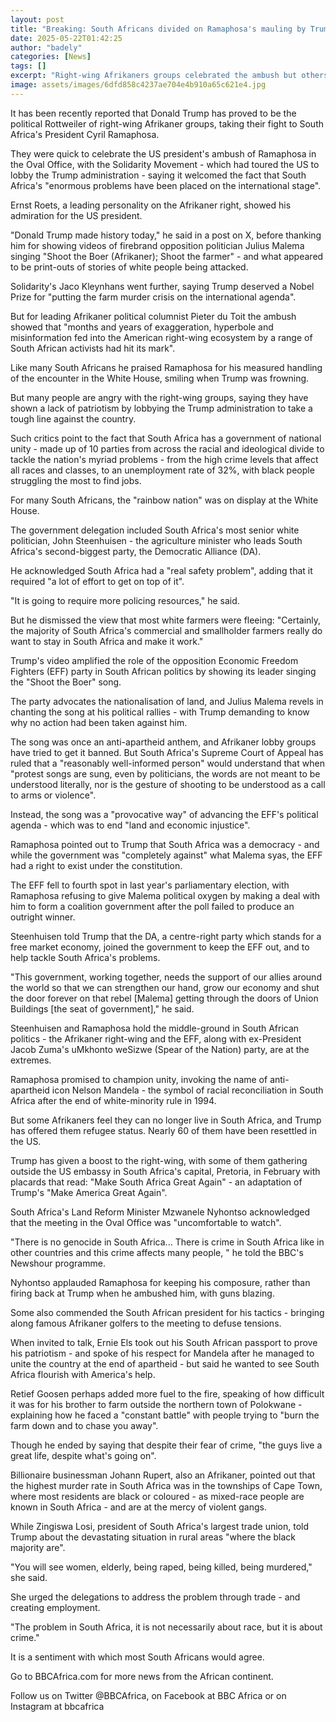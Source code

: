 ```yaml
---
layout: post
title: "Breaking: South Africans divided on Ramaphosa's mauling by Trump"
date: 2025-05-22T01:42:25
author: "badely"
categories: [News]
tags: []
excerpt: "Right-wing Afrikaners groups celebrated the ambush but others in the Rainbow Nation found it 'uncomfortable' to watch."
image: assets/images/6dfd858c4237ae704e4b910a65c621e4.jpg
---
```


It has been recently reported that Donald Trump has proved to be the political Rottweiler of right-wing Afrikaner groups, taking their fight to South Africa's President Cyril Ramaphosa.

They were quick to celebrate the US president's ambush of Ramaphosa in the Oval Office, with the Solidarity Movement - which had toured the US to lobby the Trump administration - saying it welcomed the fact that South Africa's "enormous problems have been placed on the international stage".

Ernst Roets, a leading personality on the Afrikaner right, showed his admiration for the US president. 

"Donald Trump made history today," he said in a post on X, before thanking him for showing videos of firebrand opposition politician Julius Malema singing "Shoot the Boer (Afrikaner); Shoot the farmer" - and what appeared to be print-outs of stories of white people being attacked. 

Solidarity's Jaco Kleynhans went further, saying Trump deserved a Nobel Prize for "putting the farm murder crisis on the international agenda".

But for leading Afrikaner political columnist Pieter du Toit the ambush showed that "months and years of exaggeration, hyperbole and misinformation fed into the American right-wing ecosystem by a range of South African activists had hit its mark".

Like many South Africans he praised Ramaphosa for his measured handling of the encounter in the White House, smiling when Trump was frowning.

But many people are angry with the right-wing groups, saying they have shown a lack of patriotism by lobbying the Trump administration to take a tough line against the country.

Such critics point to the fact that South Africa has a government of national unity - made up of 10 parties from across the racial and ideological divide to tackle the nation's myriad problems - from the high crime levels that affect all races and classes, to an unemployment rate of 32%, with black people struggling the most to find jobs.

For many South Africans, the "rainbow nation" was on display at the White House.

The government delegation included South Africa's most senior white politician, John Steenhuisen - the agriculture minister who leads South Africa's second-biggest party, the Democratic Alliance (DA).

He acknowledged South Africa had a "real safety problem", adding that it required "a lot of effort to get on top of it".

"It is going to require more policing resources," he said.

But he dismissed the view that most white farmers were fleeing: "Certainly, the majority of South Africa's commercial and smallholder farmers really do want to stay in South Africa and make it work."

Trump's video amplified the role of the opposition Economic Freedom Fighters (EFF) party in South African politics by showing its leader singing the "Shoot the Boer" song.

The party advocates the nationalisation of land, and Julius Malema revels in chanting the song at his political rallies - with Trump demanding to know why no action had been taken against him. 

The song was once an anti-apartheid anthem, and Afrikaner lobby groups have tried to get it banned. But South Africa's Supreme Court of Appeal has ruled that a "reasonably well-informed person" would understand that when "protest songs are sung, even by politicians, the words are not meant to be understood literally, nor is the gesture of shooting to be understood as a call to arms or violence".

Instead, the song was a "provocative way" of advancing the EFF's political agenda - which was to end "land and economic injustice".

Ramaphosa pointed out to Trump that South Africa was a democracy - and while the government was "completely against" what Malema syas, the EFF had a right to exist under the constitution.

The EFF fell to fourth spot in last year's parliamentary election, with Ramaphosa refusing to give Malema political oxygen by making a deal with him to form a coalition government after the poll failed to produce an outright winner. 

Steenhuisen told Trump that the DA, a centre-right party which stands for a free market economy, joined the government to keep the EFF out, and to help tackle South Africa's problems. 

"This government, working together, needs the support of our allies around the world so that we can strengthen our hand, grow our economy and shut the door forever on that rebel [Malema] getting through the doors of Union Buildings [the seat of government]," he said. 

Steenhuisen and Ramaphosa hold the middle-ground in South African politics - the Afrikaner right-wing and the EFF, along with ex-President Jacob Zuma's uMkhonto weSizwe (Spear of the Nation) party, are at the extremes.

Ramaphosa promised to champion unity, invoking the name of anti-apartheid icon Nelson Mandela - the symbol of racial reconciliation in South Africa after the end of white-minority rule in 1994. 

But some Afrikaners feel they can no longer live in South Africa, and Trump has offered them refugee status. Nearly 60 of them have been resettled in the US. 

Trump has given a boost to the right-wing, with some of them gathering outside the US embassy in South Africa's capital, Pretoria, in February with placards that read: "Make South Africa Great Again" - an adaptation of Trump's "Make America Great Again". 

South Africa's Land Reform Minister Mzwanele Nyhontso acknowledged that the meeting in the Oval Office was "uncomfortable to watch".

"There is no genocide in South Africa... There is crime in South Africa like in other countries and this crime affects many people, " he told the BBC's Newshour programme.

Nyhontso applauded Ramaphosa for keeping his composure, rather than firing back at Trump when he ambushed him, with guns blazing. 

Some also commended the South African president for his tactics - bringing along famous Afrikaner golfers to the meeting to defuse tensions.

When invited to talk, Ernie Els took out his South African passport to prove his patriotism - and spoke of his respect for Mandela after he managed to unite the country at the end of apartheid - but said he wanted to see South Africa flourish with America's help.

Retief Goosen perhaps added more fuel to the fire, speaking of how difficult it was for his brother to farm outside the northern town of Polokwane - explaining how he faced a "constant battle" with people trying to "burn the farm down and to chase you away".

Though he ended by saying that despite their fear of crime, "the guys live a great life, despite what's going on".

Billionaire businessman Johann Rupert, also an Afrikaner, pointed out that the highest murder rate in South Africa was in the townships of Cape Town, where most residents are black or coloured - as mixed-race people are known in South Africa - and are at the mercy of violent gangs.

While Zingiswa Losi, president of South Africa's largest trade union, told Trump about the devastating situation in rural areas "where the black majority are".

"You will see women, elderly, being raped, being killed, being murdered," she said. 

She urged the delegations to address the problem through trade - and creating employment.

"The problem in South Africa, it is not necessarily about race, but it is about crime."

It is a sentiment with which most South Africans would agree.

Go to BBCAfrica.com for more news from the African continent.

Follow us on Twitter @BBCAfrica, on Facebook at BBC Africa or on Instagram at bbcafrica

